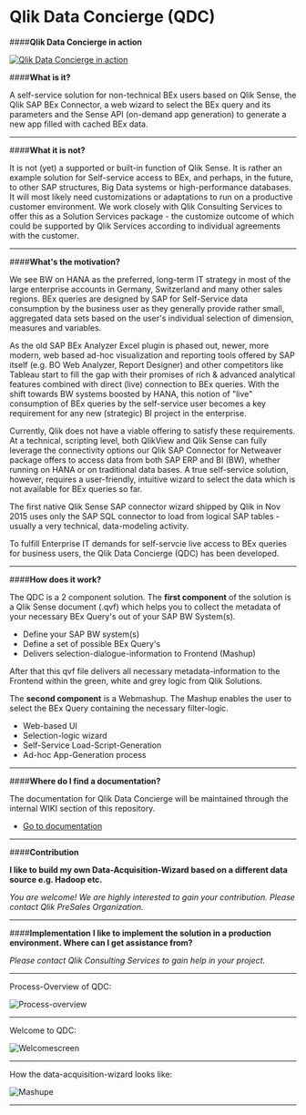 # Qlik Data Concierge (QDC)

####**Qlik Data Concierge in action**

 [![Qlik Data Concierge in action](https://raw.githubusercontent.com/QlikPreSalesDACH/Qlik-Data-Qoncierge/master/IMAGES/sneakpeek.JPG)](https://www.youtube.com/watch?v=MsRgWh_7Xs4)

####**What is it?**

A self-service solution for non-technical BEx users based on Qlik Sense, the Qlik SAP BEx Connector, a web wizard to select the BEx query and its parameters and the Sense API (on-demand app generation) to generate a new app filled with cached BEx data.


----------


####**What it is not?**

It is not (yet) a supported or built-in function of Qlik Sense. It is rather an example solution for Self-service access to BEx, and perhaps, in the future, to other SAP structures, Big Data systems or high-performance databases. It will most likely need customizations or adaptations to run on a productive customer environment. We work closely with Qlik Consulting Services to offer this as a Solution Services package - the customize outcome of which could be supported by Qlik Services according to individual agreements with the customer.


----------


####**What's the motivation?**

We see BW on HANA as the preferred, long-term IT strategy in most of the large enterprise accounts in Germany, Switzerland and many other sales regions. BEx queries are designed by SAP for Self-Service data consumption by the business user as they generally provide rather small, aggregated data sets based on the user's individual selection of dimension, measures and variables. 

As the old SAP BEx Analyzer Excel plugin is phased out, newer, more modern, web based ad-hoc visualization and reporting tools offered by SAP itself (e.g. BO Web Analyzer, Report Designer) and other competitors like Tableau start to fill the gap with their promises of rich & advanced analytical features combined with direct (live) connection to BEx queries. With the shift towards BW systems boosted by HANA, this notion of "live" consumption of BEx queries by the self-service user becomes a key requirement for any new (strategic) BI project in the enterprise.

Currently, Qlik does not have a viable offering to satisfy these requirements. At a technical, scripting level, both QlikView and Qlik Sense can fully leverage the connectivity options our Qlik SAP Connector for Netweaver package offers to access data from both SAP ERP and BI (BW), whether running on HANA or on traditional data bases. A true self-service solution, however, requires a user-friendly, intuitive wizard to select the data which is not available for BEx queries so far.

The first native Qlik Sense SAP connector wizard shipped by Qlik in Nov 2015 uses only the SAP SQL connector to load from logical SAP tables - usually a very technical, data-modeling activity.


To fulfill Enterprise IT demands for self-servcie live access to BEx queries for business users, the Qlik Data Concierge (QDC) has been developed.


----------


####**How does it work?**

The QDC is a 2 component solution. The **first component** of the solution is a Qlik Sense document (.qvf) which helps you to collect the metadata of your necessary BEx Query's out of your SAP BW System(s).

 - Define your SAP BW system(s)
 - Define a set of possible BEx Query's
 - Delivers selection-dialogue-information to Frontend (Mashup)

After that this qvf file delivers all necessary metadata-information to the Frontend within the green, white and grey logic from Qlik Solutions.

The **second component** is a Webmashup. The Mashup enables the user to select the BEx Query containing the necessary filter-logic.

 - Web-based UI 
 - Selection-logic wizard
 - Self-Service Load-Script-Generation
 - Ad-hoc App-Generation process

----------


####**Where do I find a documentation?**

The documentation for Qlik Data Concierge will be maintained through the internal WIKI section of this repository.

- [Go to documentation](https://github.com/QlikPreSalesDACH/Qlik-Data-Qoncierge/wiki)


----------



####**Contribution**

 **I like to build my own Data-Acquisition-Wizard based on a different data source e.g. Hadoop etc.**
 
*You are welcome! We are highly interested to gain your contribution. Please contact Qlik PreSales Organization.*
 


----------


####**Implementation**
 **I like to implement the solution in a production environment. Where can I get assistance from?**
 
 *Please contact Qlik Consulting Services to gain help in your project.*
 


----------

 
Process-Overview of QDC:

![Process-overview](https://raw.githubusercontent.com/QlikPreSalesDACH/Qlik-Data-Concierge/master/IMAGES/Process%20Overview.png)


----------
Welcome to QDC:

![Welcomescreen](https://raw.githubusercontent.com/QlikPreSalesDACH/Qlik-Data-Qoncierge/master/IMAGES/INTRO.JPG)


----------
How the data-acquisition-wizard looks like:

![Mashupe](https://raw.githubusercontent.com/QlikPreSalesDACH/Qlik-Data-Qoncierge/master/IMAGES/MASHUP.JPG)


----------
